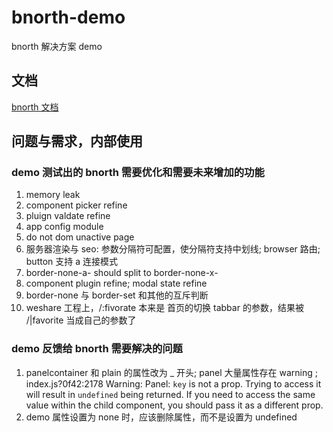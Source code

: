 # bnorth-demo

bnorth 解决方案 demo

## 文档

[bnorth 文档](//able99.github.io/#cbnorth)

## 问题与需求，内部使用

### demo 测试出的 bnorth 需要优化和需要未来增加的功能

1. memory leak
1. component picker refine
1. pluign valdate refine
1. app config module
1. do not dom unactive page
1. 服务器渲染与 seo: 参数分隔符可配置，使分隔符支持中划线; browser 路由; button 支持 a 连接模式
1. border-none-a- should split to border-none-x-
1. component plugin refine; modal state refine
1. border-none 与 border-set 和其他的互斥判断
1. weshare 工程上，/:fivorate 本来是 首页的切换 tabbar 的参数，结果被 /|favorite 当成自己的参数了


### demo 反馈给 bnorth 需要解决的问题

1. panelcontainer 和 plain 的属性改为 _ 开头; panel 大量属性存在 warning ; index.js?0f42:2178 Warning: Panel: `key` is not a prop. Trying to access it will result in `undefined` being returned. If you need to access the same value within the child component, you should pass it as a different prop.
1. demo 属性设置为 none 时，应该删除属性，而不是设置为 undefined